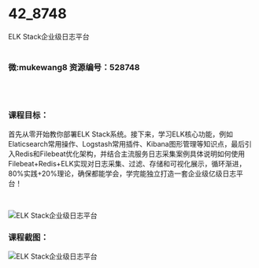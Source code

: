 # 42_8748
ELK Stack企业级日志平台
<br/></br>
<h3>微:mukewang8 资源编号：528748</h3>
<br/></br>
<h3>课程目标：</h3>
<p>首先从零开始教你部署ELK Stack系统。接下来，学习ELK核心功能，例如Elaticsearch常用操作、Logstash常用插件、Kibana图形管理等知识点，最后引入Redis和Filebeat优化架构，并结合主流服务日志采集案例具体说明如何使用Filebeat+Redis+ELK实现对日志采集、过滤、存储和可视化展示，循环渐进，80%实践+20%理论，确保都能学会，学完能独立打造一套企业级亿级日志平台！</p>
<p>&nbsp;</p>
<p><img src="https://www.ko996.com/wp-content/uploads/img/2019/11/356-45-300x169.jpg" alt="ELK Stack企业级日志平台"></p>
<h3>课程截图：</h3>
<p><img src="https://www.ko996.com/wp-content/uploads/img/2019/11/2-71.png" alt="ELK Stack企业级日志平台"></p>
